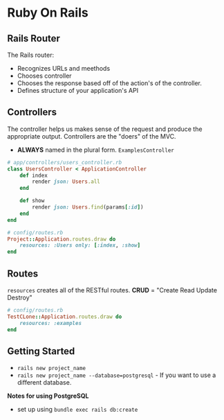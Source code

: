 # Ruby On Rails

## Rails Router

The Rails router:
* Recognizes URLs and meethods
* Chooses controller
* Chooses the response based off of the action's of the controller. 
* Defines structure of your application's API

## Controllers
The controller helps us makes sense of the request and produce the appropriate output. Controllers are the "doers" of the MVC. 

* __ALWAYS__ named in the plural form. `ExamplesController`

``` Ruby
# app/controllers/users_controller.rb
class UsersController < ApplicationController
    def index
        render json: Users.all
    end

    def show
        render json: Users.find(params[:id])
    end
end

# config/routes.rb
Project::Application.routes.draw do 
    resources: :Users only: [:index, :show]
end
```

## Routes
`resources` creates all of the RESTful routes. 
__CRUD__ = "Create Read Update Destroy"

``` Ruby
# config/routes.rb
TestCLone::Application.routes.draw do 
    resources: :examples
end
```

## Getting Started
* `rails new project_name`
* `rails new project_name --database=postgresql` - If you want to use a different database. 

__Notes for using PostgreSQL__
* set up using `bundle exec rails db:create`


